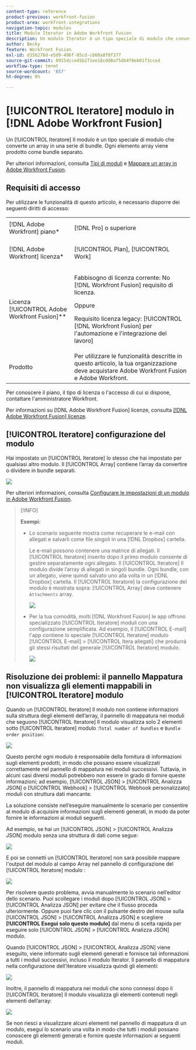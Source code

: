 ```yaml
---
content-type: reference
product-previous: workfront-fusion
product-area: workfront-integrations
navigation-topic: modules
title: Modulo Iterator in Adobe Workfront Fusion
description: Un modulo Iterator è un tipo speciale di modulo che converte un array in una serie di bundle. Ogni elemento array viene prodotto come bundle separato.
author: Becky
feature: Workfront Fusion
exl-id: d356276d-e5d9-496f-85cd-cb60a8f8f377
source-git-commit: 0915dcce45b271ee18cdd8af5db4f0eb01f3cced
workflow-type: tm+mt
source-wordcount: '657'
ht-degree: 0%

---
```


# [!UICONTROL Iteratore] modulo in [!DNL Adobe Workfront Fusion]

Un [!UICONTROL Iteratore] Il modulo è un tipo speciale di modulo che converte un array in una serie di bundle. Ogni elemento array viene prodotto come bundle separato.

Per ulteriori informazioni, consulta [Tipi di moduli](../../workfront-fusion/modules/module-types.md) e [Mappare un array in Adobe Workfront Fusion](../../workfront-fusion/mapping/map-an-array.md).

## Requisiti di accesso

Per utilizzare le funzionalità di questo articolo, è necessario disporre dei seguenti diritti di accesso:

<table style="table-layout:auto">
 <col> 
 <col> 
 <tbody> 
  <tr> 
    <td role="rowheader">[!DNL Adobe Workfront] piano*</td> 
   <td> <p>[!DNL Pro] o superiore</p> </td> 
  </tr> 
  <tr data-mc-conditions=""> 
   <td role="rowheader">[!DNL Adobe Workfront] licenza*</td> 
   <td> <p>[!UICONTROL Plan], [!UICONTROL Work]</p> </td> 
  </tr> 
  <tr> 
   <td role="rowheader">Licenza [!UICONTROL Adobe Workfront Fusion]**</td> 
   <td>
   <p>Fabbisogno di licenza corrente: No [!DNL Workfront Fusion] requisito di licenza.</p>
   <p>Oppure</p>
   <p>Requisito licenza legacy: [!UICONTROL [!DNL Workfront Fusion] per l'automazione e l'integrazione del lavoro] </p>
   </td> 
  </tr> 
  <tr> 
   <td role="rowheader">Prodotto</td> 
   <td>Per utilizzare le funzionalità descritte in questo articolo, la tua organizzazione deve acquistare Adobe Workfront Fusion e Adobe Workfront.</td> 
  </tr> 
 </tbody> 
</table>

Per conoscere il piano, il tipo di licenza o l&#39;accesso di cui si dispone, contattare l&#39;amministratore Workfront.

Per informazioni su [!DNL Adobe Workfront Fusion] licenze, consulta [[!DNL Adobe Workfront Fusion] licenze](../../workfront-fusion/get-started/license-automation-vs-integration.md).

## [!UICONTROL Iteratore] configurazione del modulo

Hai impostato un [!UICONTROL Iteratore] lo stesso che hai impostato per qualsiasi altro modulo. Il [!UICONTROL Array] contiene l’array da convertire o dividere in bundle separati.

![](assets/set-up-iterator-350x190.jpg)

Per ulteriori informazioni, consulta [Configurare le impostazioni di un modulo in Adobe Workfront Fusion](../../workfront-fusion/modules/configure-a-modules-settings.md).

>[!INFO]
>
>**Esempi:**
>
>* Lo scenario seguente mostra come recuperare le e-mail con allegati e salvarli come file singoli in una [!DNL Dropbox] cartella.
>
>   Le e-mail possono contenere una matrice di allegati. Il [!UICONTROL Iteratore] inserito dopo il primo modulo consente di gestire separatamente ogni allegato. Il [!UICONTROL Iteratore] Il modulo divide l’array di allegati in singoli bundle. Ogni bundle, con un allegato, viene quindi salvato uno alla volta in un [!DNL Dropbox] cartella. Il [!UICONTROL Iteratore] la configurazione del modulo è mostrata sopra: [!UICONTROL Array] deve contenere `Attachments` array.
>
>   ![](assets/attachments-array-350x154.jpg)
>
>* Per la tua comodità, molti [!DNL Workfront Fusion] le app offrono specializzato [!UICONTROL Iteratore] moduli con una configurazione semplificata. Ad esempio, il [!UICONTROL E-mail] l&#39;app contiene lo speciale [!UICONTROL Iteratore] modulo [!UICONTROL E-mail] > [!UICONTROL Itera allegati] che produrrà gli stessi risultati del generale [!UICONTROL Iteratore] modulo.
>
>   ![](assets/specialized-iterators-350x135.jpg)


## Risoluzione dei problemi: il pannello Mappatura non visualizza gli elementi mappabili in [!UICONTROL Iteratore] modulo

Quando un [!UICONTROL Iteratore] Il modulo non contiene informazioni sulla struttura degli elementi dell’array, il pannello di mappatura nei moduli che seguono [!UICONTROL Iteratore] Il modulo visualizza solo 2 elementi sotto [!UICONTROL Iteratore] modulo :`Total number of bundles` e `Bundle order position`:

![](assets/mapping-panel-doesnt-display-350x147.png)

Questo perché ogni modulo è responsabile della fornitura di informazioni sugli elementi prodotti, in modo che possano essere visualizzati correttamente nel pannello di mappatura nei moduli successivi. Tuttavia, in alcuni casi diversi moduli potrebbero non essere in grado di fornire queste informazioni; ad esempio, [!UICONTROL JSON] > [!UICONTROL Analizza JSON] o [!UICONTROL Webhook] > [!UICONTROL Webhook personalizzato] moduli con struttura dati mancante.

La soluzione consiste nell’eseguire manualmente lo scenario per consentire al modulo di acquisire informazioni sugli elementi generati, in modo da poter fornire le informazioni ai moduli seguenti.

Ad esempio, se hai un [!UICONTROL JSON] > [!UICONTROL Analizza JSON] modulo senza una struttura di dati come segue:

![](assets/json-parse-json-350x285.png)

E poi se connetti un [!UICONTROL Iteratore] non sarà possibile mappare l&#39;output del modulo al campo Array nel pannello di configurazione del [!UICONTROL Iteratore] modulo :

![](assets/connect-iterator-module-350x146.png)

Per risolvere questo problema, avvia manualmente lo scenario nell’editor dello scenario. Puoi scollegare i moduli dopo [!UICONTROL JSON] > [!UICONTROL Analizza JSON] per evitare che il flusso proceda ulteriormente. Oppure puoi fare clic con il pulsante destro del mouse sulla [!UICONTROL JSON] > [!UICONTROL Analizza JSON] e scegliere **[!UICONTROL Esegui solo questo modulo]** dal menu di scelta rapida per eseguire solo [!UICONTROL JSON] > [!UICONTROL Analizza JSON] modulo.

Quando [!UICONTROL JSON] > [!UICONTROL Analizza JSON] viene eseguito, viene informato sugli elementi generati e fornisce tali informazioni a tutti i moduli successivi, incluso il modulo Iterator. Il pannello di mappatura nella configurazione dell’iteratore visualizza quindi gli elementi:

![](assets/mapping-panel-displays-items-350x131.png)

Inoltre, il pannello di mappatura nei moduli che sono connessi dopo il [!UICONTROL Iteratore] Il modulo visualizza gli elementi contenuti negli elementi dell’array:

![](assets/items-contained-in-array-350x156.png)

Se non riesci a visualizzare alcuni elementi nel pannello di mappatura di un modulo, esegui lo scenario una volta in modo che tutti i moduli possano conoscere gli elementi generati e fornire queste informazioni ai seguenti moduli.
